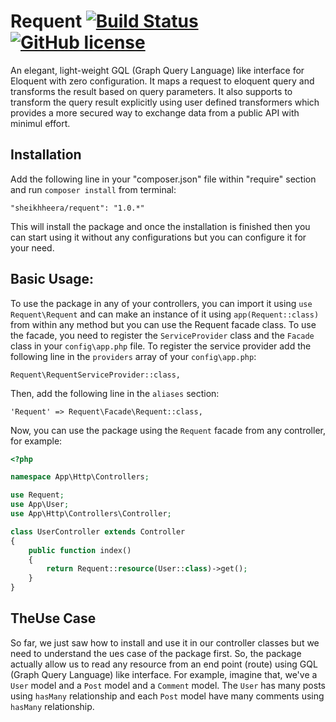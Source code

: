 # Requent [![Build Status](https://travis-ci.org/heera/requent.svg?branch=master)](https://travis-ci.org/heera/requent) [![GitHub license](https://img.shields.io/badge/license-MIT-blue.svg)](https://raw.githubusercontent.com/heera/requent/master/LICENSE)

An elegant, light-weight GQL (Graph Query Language) like interface for Eloquent with zero configuration. It maps a request to eloquent query and transforms the result based on query parameters. It also supports to transform the query result explicitly using user defined transformers which provides a more secured way to exchange data from a public API with minimul effort.

## Installation

Add the following line in your "composer.json" file within "require" section and run `composer install` from terminal:

    "sheikhheera/requent": "1.0.*"

This will install the package and once the installation is finished then you can start using it without any configurations but you can configure it for your need.

## Basic Usage:

To use the package in any of your controllers, you can import it using `use Requent\Requent` and can make an instance of it using `app(Requent::class)` from within any method but you can use the Requent facade class. To use the facade, you need to register the `ServiceProvider` class and the `Facade` class in your `config\app.php` file. To register the service provider add the following line in the `providers` array of your `config\app.php`:

    Requent\RequentServiceProvider::class,
    
Then, add the following line in the `aliases` section:

    'Requent' => Requent\Facade\Requent::class,
    
Now, you can use the package using the `Requent` facade from any controller, for example:

```php
<?php

namespace App\Http\Controllers;

use Requent;
use App\User;
use App\Http\Controllers\Controller;

class UserController extends Controller
{
    public function index()
    {
        return Requent::resource(User::class)->get();
    }
}
```

## TheUse Case

So far, we just saw how to install and use it in our controller classes but we need to understand the ues case of the package first. So, the package actually allow us to read any resource from an end point (route) using GQL (Graph Query Language) like interface. For example, imagine that, we've a `User` model and a `Post` model and a `Comment` model. The `User` has many posts using `hasMany` relationship and each `Post` model have many comments using `hasMany` relationship.
